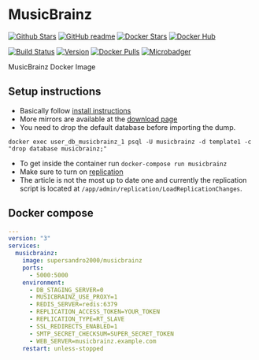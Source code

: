 # MusicBrainz

[![Github Stars](https://img.shields.io/github/stars/supersandro2000/docker-images.svg?maxAge=43200&label=Github%20Stars)](https://github.com/SuperSandro2000/docker-images)
[![GitHub readme](https://img.shields.io/badge/GitHub-readme-blue.svg)](https://github.com/SuperSandro2000/docker-images/blob/master/musicbrainz/README.md)
[![Docker Stars](https://img.shields.io/docker/stars/supersandro2000/musicbrainz.svg?label=Docker%20Stars&maxAge=43200)](https://hub.docker.com/r/supersandro2000/musicbrainz/)
[![Docker Hub](https://img.shields.io/badge/Docker-hub-blue.svg)](https://hub.docker.com/r/supersandro2000/musicbrainz/)

[![Build Status](https://img.shields.io/travis/SuperSandro2000/docker-images.svg?maxAge=43200)](https://travis-ci.org/SuperSandro2000/docker-images)
[![Version](https://img.shields.io/docker/v/supersandro2000/musicbrainz.svg?label=Version&sort=date&maxAge=43200)](https://hub.docker.com/r/supersandro2000/musicbrainz/)
[![Docker Pulls](https://img.shields.io/docker/pulls/supersandro2000/musicbrainz.svg?label=Docker%20Pulls&maxAge=43200)](https://hub.docker.com/r/supersandro2000/musicbrainz/)
[![Microbadger](https://images.microbadger.com/badges/image/supersandro2000/musicbrainz.svg)](https://microbadger.com/images/supersandro2000/musicbrainz)

MusicBrainz Docker Image

## Setup instructions

* Basically follow [install instructions](https://github.com/metabrainz/musicbrainz-server/blob/master/INSTALL.md#creating-the-database)
* More mirrors are available at the [download page](https://musicbrainz.org/doc/MusicBrainz_Database/Download#Download)
* You need to drop the default database before importing the dump.

```shell
docker exec user_db_musicbrainz_1 psql -U musicbrainz -d template1 -c "drop database musicbrainz;"
```

* To get inside the container run ``docker-compose run musicbrainz``
* Make sure to turn on [replication](https://musicbrainz.supersandro.de/doc/MusicBrainz_Server/Setup#Running_Replication)
* The article is not the most up to date one and currently the replication script is located at ``/app/admin/replication/LoadReplicationChanges``.

## Docker compose

````yaml
---
version: "3"
services:
  musicbrainz:
    image: supersandro2000/musicbrainz
    ports:
      - 5000:5000
    environment:
      - DB_STAGING_SERVER=0
      - MUSICBRAINZ_USE_PROXY=1
      - REDIS_SERVER=redis:6379
      - REPLICATION_ACCESS_TOKEN=YOUR_TOKEN
      - REPLICATION_TYPE=RT_SLAVE
      - SSL_REDIRECTS_ENABLED=1
      - SMTP_SECRET_CHECKSUM=SUPER_SECRET_TOKEN
      - WEB_SERVER=musicbrainz.example.com
    restart: unless-stopped
````
